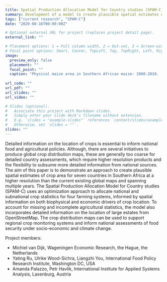 ```yaml
---
title: Spatial Production Allocation Model for Country studies (SPAM-C) 
summary: Development of a model to create plausible spatial estimates of crop area at 30 arcsec resolution  spanning multiple years including a case study for seven countries in Southern Africa.
tags: ["current research", "SPAM-C"]
date: "2020-08-16T00:00:00Z"

# Optional external URL for project (replaces project detail page).
external_link: ""

# Placement options: 1 = Full column width, 2 = Out-set, 3 = Screen-width
# Focal point options: Smart, Center, TopLeft, Top, TopRight, Left, Right, BottomLeft, Bottom, BottomRight
image:
  preview_only: false
  placement: ""
  focal_point: ""
  caption: "Physical maize area in Southern African maize: 2000-2010. (a) Spatially explicit maize area and (b) maize area by country. Maize area is the sum of four farming systems"
  
url_code: ""
url_pdf: ""
url_slides: ""
url_video: ""

# Slides (optional).
#   Associate this project with Markdown slides.
#   Simply enter your slide deck's filename without extension.
#   E.g. `slides = "example-slides"` references `content/slides/example-slides.md`.
#   Otherwise, set `slides = ""`.
slides: ""
---
```


Detailed information on the location of crops is essential to inform national food and agricultural policies. Although, there are several initiatives to produce global crop distribution maps, these are generally too coarse for detailed country assessments, which require higher resolution products and the flexibility to subsume more detailed information from national sources. The aim of this paper is to demonstrate an approach to create plausible spatial estimates of crop area for seven countries in Southern Africa at a higher resolution than the current existing global maps and spanning multiple years. The Spatial Production Allocation Model for Country studies (SPAM-C) uses an optimization approach to allocate national and subnational crop statistics for four farming systems, informed by spatial information on both biophysical and economic drivers of crop location. To account for missing and incomplete agricultural statistics, the model also incorporates detailed information on the location of large estates from OpenStreetMap. The crop distribution maps can be used to support regional crop monitoring systems and inform national assessments of food security under socio-economic and climate change.

Project members:
- Michiel van Dijk, Wageningen Economic Research, the Hague, the Netherlands
- Yating Ru, Ulrike Wood-Sichra, Liangzhi You, International Food Policy Research Institute, Washington DC, USA
- Amanda Palazzo, Petr Havlik, International Institute for Applied Systems Analysis, Laxenburg, Austria
  